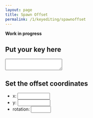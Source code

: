 ```yaml
---
layout: page
title: Spawn Offset
permalink: /1/keyediting/spawnoffset
---
```

<link rel="stylesheet" type="text/css" href="{{ site.url }}/assets/css/">

**Work in progress**

## Put your key here
<textarea id="main-textarea">
</textarea>

## Set the offset coordinates
* x: <input type="number" min="-1000000" max="1000000" id="x">
* y: <input type="number" min="-1000000" max="1000000" id="y">
* rotation: <input type="number" min="0" max="355" id="r"> <i id="rotation-indicator" class="fa-solid fa-arrow-up"></i>